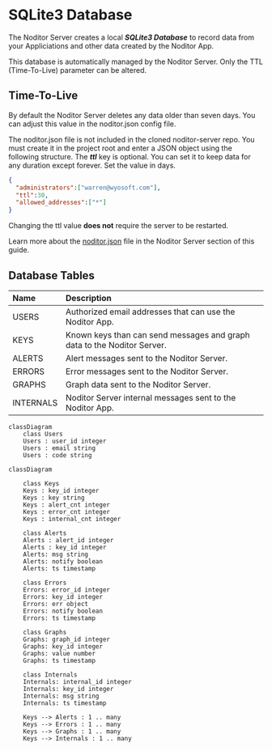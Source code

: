 # SQLite3 Database

The Noditor Server creates a local ***SQLite3 Database*** to record data from your Appliciations and other data created by the Noditor App.

This database is automatically managed by the Noditor Server. Only the TTL (Time-To-Live) parameter can be altered.

## Time-To-Live

By default the Noditor Server deletes any data older than seven days. You can adjust this value in the noditor.json config file.

The noditor.json file is not included in the cloned noditor-server repo. You must create it in the project root and enter a JSON object using the following structure. The ***ttl*** key is optional. You can set it to keep data for any duration except forever. Set the value in days.

```json
{
  "administrators":["warren@wyosoft.com"],
  "ttl":30,
  "allowed_addresses":["*"]
}
```

Changing the ttl value **does not** require the server to be restarted.

Learn more about the [noditor.json](../server/main.md?id=Configuration) file in the Noditor Server section of this guide.

## Database Tables

| Name        | Description |
| :---        | :--- |
| USERS       | Authorized email addresses that can use the Noditor App. |
| KEYS        | Known keys than can send messages and graph data to the Noditor Server. |
| ALERTS      | Alert messages sent to the Noditor Server. |
| ERRORS      | Error messages sent to the Noditor Server. |
| GRAPHS      | Graph data sent to the Noditor Server. |
| INTERNALS   | Noditor Server internal messages sent to the Noditor App. |

```mermaid
classDiagram
    class Users
    Users : user_id integer
    Users : email string
    Users : code string

```

```mermaid
classDiagram

    class Keys
    Keys : key_id integer
    Keys : key string
    Keys : alert_cnt integer
    Keys : error_cnt integer
    Keys : internal_cnt integer

    class Alerts
    Alerts : alert_id integer
    Alerts : key_id integer
    Alerts: msg string
    Alerts: notify boolean
    Alerts: ts timestamp

    class Errors
    Errors: error_id integer
    Errors: key_id integer
    Errors: err object
    Errors: notify boolean
    Errors: ts timestamp

    class Graphs
    Graphs: graph_id integer
    Graphs: key_id integer
    Graphs: value number
    Graphs: ts timestamp

    class Internals
    Internals: internal_id integer
    Internals: key_id integer
    Internals: msg string
    Internals: ts timestamp

    Keys --> Alerts : 1 .. many
    Keys --> Errors : 1 .. many
    Keys --> Graphs : 1 .. many
    Keys --> Internals : 1 .. many


```
